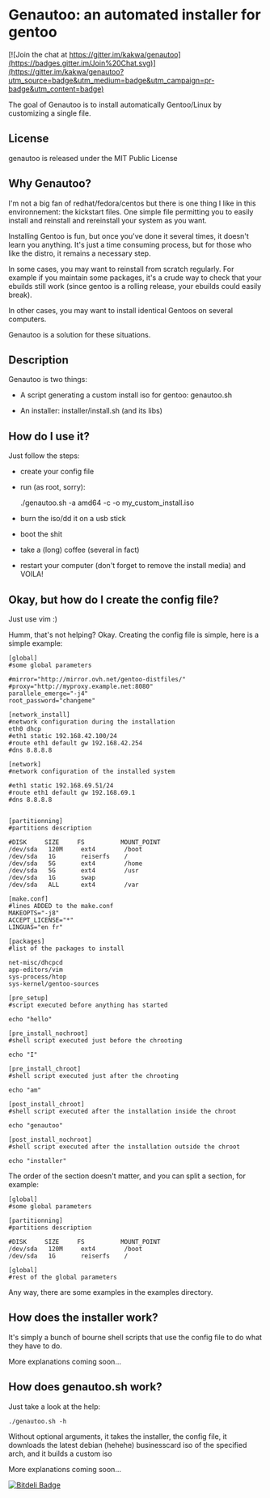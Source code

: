 # Genautoo: an automated installer for gentoo

[![Join the chat at https://gitter.im/kakwa/genautoo](https://badges.gitter.im/Join%20Chat.svg)](https://gitter.im/kakwa/genautoo?utm_source=badge&utm_medium=badge&utm_campaign=pr-badge&utm_content=badge)

The goal of Genautoo is to install automatically Gentoo/Linux by customizing a single file.

## License

genautoo is released under the MIT Public License

## Why Genautoo?

I'm not a big fan of redhat/fedora/centos but there is one thing I like in this environnement: the kickstart files.
One simple file permitting you to easily install and reinstall and rereinstall your system as you want.

Installing Gentoo is fun, but once you've done it several times, it doesn't learn you anything.
It's just a time consuming process, but for those who like the distro, it remains a necessary step. 

In some cases, you may want to reinstall from scratch regularly. For example if you maintain some packages,
it's a crude way to check that your ebuilds still work (since gentoo is a rolling release, your ebuilds could easily break).

In other cases, you may want to install identical Gentoos on several computers.

Genautoo is a solution for these situations.

## Description

Genautoo is two things:

- A script generating a custom install iso for gentoo: genautoo.sh

- An installer: installer/install.sh (and its libs)

## How do I use it?

Just follow the steps:

- create your config file 
    
- run (as root, sorry):

    ./genautoo.sh -a amd64 -c <path to your config file> -o my_custom_install.iso

- burn the iso/dd it on a usb stick

- boot the shit

- take a (long) coffee (several in fact)

- restart your computer (don't forget to remove the install media) and VOILA!

## Okay, but how do I create the config file?

Just use vim :) 

Humm, that's not helping? Okay. Creating the config file is simple, here is a simple example:

```shell
[global]
#some global parameters

#mirror="http://mirror.ovh.net/gentoo-distfiles/"
#proxy="http://myproxy.example.net:8080"
parallele_emerge="-j4"
root_password="changeme"

[network_install]
#network configuration during the installation
eth0 dhcp
#eth1 static 192.168.42.100/24
#route eth1 default gw 192.168.42.254
#dns 8.8.8.8

[network]
#network configuration of the installed system

#eth1 static 192.168.69.51/24
#route eth1 default gw 192.168.69.1
#dns 8.8.8.8


[partitionning]
#partitions description

#DISK     SIZE     FS          MOUNT_POINT
/dev/sda   120M     ext4        /boot
/dev/sda   1G       reiserfs    /
/dev/sda   5G       ext4        /home
/dev/sda   5G       ext4        /usr
/dev/sda   1G       swap
/dev/sda   ALL      ext4        /var

[make.conf]
#lines ADDED to the make.conf
MAKEOPTS="-j8"
ACCEPT_LICENSE="*"
LINGUAS="en fr"

[packages]
#list of the packages to install
    
net-misc/dhcpcd
app-editors/vim
sys-process/htop
sys-kernel/gentoo-sources

[pre_setup]
#script executed before anything has started

echo "hello"

[pre_install_nochroot]
#shell script executed just before the chrooting

echo "I"

[pre_install_chroot]
#shell script executed just after the chrooting

echo "am"

[post_install_chroot]
#shell script executed after the installation inside the chroot

echo "genautoo"

[post_install_nochroot]
#shell script executed after the installation outside the chroot

echo "installer"
```
The order of the section doesn't matter, and you can split a section, for example:
```shell
[global]
#some global parameters

[partitionning]
#partitions description

#DISK     SIZE     FS          MOUNT_POINT
/dev/sda   120M     ext4        /boot
/dev/sda   1G       reiserfs    /

[global]
#rest of the global parameters
```

Any way, there are some examples in the examples directory.

## How does the installer work?

It's simply a bunch of bourne shell scripts that use the config file to do what they have to do.

More explanations coming soon...

## How does genautoo.sh work?

Just take a look at the help:

    ./genautoo.sh -h

Without optional arguments, it takes the installer, the config file, it downloads the latest debian (hehehe) businesscard iso of the specified arch, and it builds a custom iso

More explanations coming soon...



[![Bitdeli Badge](https://d2weczhvl823v0.cloudfront.net/kakwa/genautoo/trend.png)](https://bitdeli.com/free "Bitdeli Badge")

